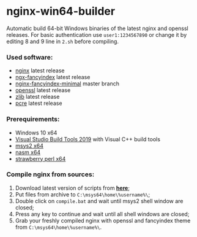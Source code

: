 # nginx-win64-builder
Automatic build 64-bit Windows binaries of the latest nginx and openssl releases. For basic authentication use `user1:1234567890` or change it by editing 8 and 9 line in `2.sh` before compiling.

### Used software:
- [nginx](https://nginx.org/) latest release
- [ngx-fancyindex](https://github.com/aperezdc/ngx-fancyindex) latest release
- [nginx-fancyindex-minimal](https://github.com/drklee3/Nginx-Fancyindex-Minimal) master branch
- [openssl](https://www.openssl.org/) latest release
- [zlib](https://www.zlib.net/) latest release
- [pcre](https://www.pcre.org/) latest release


### Prerequirements:
- Windows 10 x64
- [Visual Studio Build Tools 2019](https://visualstudio.microsoft.com/thank-you-downloading-visual-studio/?sku=BuildTools&rel=16) with Visual C++ build tools
- [msys2 x64](https://www.msys2.org/)
- [nasm x64](https://www.nasm.us/)
- [strawberry perl x64](http://strawberryperl.com/)


### Compile nginx from sources:
1. Download latest version of scripts from [**here**](https://github.com/cyberunknown/nginx-win64-builder/releases);
2. Put files from archive to `C:\msys64\home\%username%\`;
3. Double click on `compile.bat` and wait until msys2 shell window are closed;
4. Press any key to continue and wait until all shell windows are closed;
5. Grab your freshly compiled nginx with openssl and fancyindex theme from `C:\msys64\home\%username%\`.

